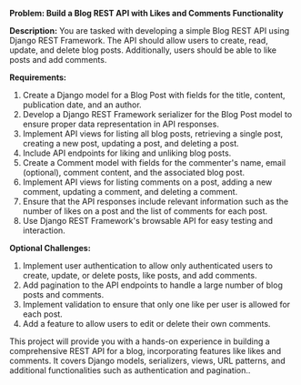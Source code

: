 **Problem: Build a Blog REST API with Likes and Comments Functionality**

**Description:**
You are tasked with developing a simple Blog REST API using Django REST Framework. The API should allow users to create, read, update, and delete blog posts. Additionally, users should be able to like posts and add comments.

**Requirements:**
1. Create a Django model for a Blog Post with fields for the title, content, publication date, and an author.
2. Develop a Django REST Framework serializer for the Blog Post model to ensure proper data representation in API responses.
3. Implement API views for listing all blog posts, retrieving a single post, creating a new post, updating a post, and deleting a post.
4. Include API endpoints for liking and unliking blog posts.
5. Create a Comment model with fields for the commenter's name, email (optional), comment content, and the associated blog post.
6. Implement API views for listing comments on a post, adding a new comment, updating a comment, and deleting a comment.
7. Ensure that the API responses include relevant information such as the number of likes on a post and the list of comments for each post.
8. Use Django REST Framework's browsable API for easy testing and interaction.

**Optional Challenges:**
1. Implement user authentication to allow only authenticated users to create, update, or delete posts, like posts, and add comments.
2. Add pagination to the API endpoints to handle a large number of blog posts and comments.
3. Implement validation to ensure that only one like per user is allowed for each post.
4. Add a feature to allow users to edit or delete their own comments.

This project will provide you with a hands-on experience in building a comprehensive REST API for a blog, incorporating features like likes and comments. It covers Django models, serializers, views, URL patterns, and additional functionalities such as authentication and pagination..